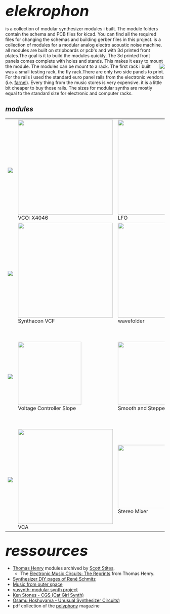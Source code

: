 # **<font size="24">*elekrophon*</font>** 
is a collection of modular synthesizer modules i built. The module folders contain the schema and PCB files for kicad. You can find all the required files for changing the schemas and building gerber files in this project.  is a collection of modules for a modular analog electro acoustic noise machine. all modules are built on stripboards or pcb's and with 3d printed front plates.The goal is it to build the modules quickly. The 3d printed front panels comes complete with holes and stands. This makes it easy to mount the module. The modules can be mount to a rack. <a href="https://spielhuus.github.io/elektrophon/images/elektrophon.jpg"><img align="right" src="https://spielhuus.github.io/elektrophon/images/elektrophon_tmb.jpg"></a>  The first rack i built was a small testing rack, the fly rack.There are only two side panels to print. For the rails i used the standard euro panel rails from the electronic vendors (i.e. [farnel](https://de.farnell.com/schroff/34560-484/horizontal-rail-enclosure/dp/2816357)). Every thing from the music stores is very expensive. it is a little bit cheaper to buy those rails. The sizes for modular synths are mostly equal to the standard size for electronic and computer racks.

## ***modules*** 
<table>
 <tr>
  <td><img src="https://spielhuus.github.io/elektrophon/images/text_osillator.png"/></td>
  <td><a href="https://github.com/spielhuus/elektrophon/blob/master/modules/X4046/README.md"><img src="https://spielhuus.github.io/elektrophon/images/4046-panel-tmb.jpg" height="300px"></img></a><br/>VCO: X4046</td>
  <td><a href="https://github.com/spielhuus/elektrophon/blob/master/modules/Utility LFO/README.md"><img src="https://spielhuus.github.io/elektrophon/images/lfo-panel_tmb.jpg" height="300px"></img></a><br/>LFO</td>
  <td><a href="https://github.com/spielhuus/elektrophon/blob/master/modules/noise/README.md"><img src="https://spielhuus.github.io/elektrophon/images/noise-panel_tmb.jpg" height="300px"></img></a><br/>noise</td>

</tr><tr>
  <td><img src="https://spielhuus.github.io/elektrophon/images/text_filter.png"/></td>
  <td><a href="https://github.com/spielhuus/elektrophon/blob/master/modules/Synthacon%20VCF/README.md"><img src="https://spielhuus.github.io/elektrophon/images/synthacon-panel-tmb.jpg" height="300px"></img></a><br/>Synthacon VCF</td>
 <td><a href="https://github.com/spielhuus/elektrophon/blob/master/modules/Wavefolder/README.md"><img src="https://spielhuus.github.io/elektrophon/images/wavefolder-panel_tmb.jpg" height="300px"></img></a><br/>wavefolder</td>
 
</tr><tr>
  <td><img src="https://spielhuus.github.io/elektrophon/images/text_function.png"/></td>
  <td><a href="https://github.com/spielhuus/elektrophon/blob/master/modules/VCS/README.md"><img src="https://spielhuus.github.io/elektrophon/images/VCSpanel_tmb.png" height="200px"></img></a><br/>Voltage Controller Slope</td>
  <td><a href="https://github.com/spielhuus/elektrophon/blob/master/modules/SSG/README.md"><img src="https://spielhuus.github.io/elektrophon/images/SSGPanel_tmb.png" height="200px"></img></a><br/>Smooth and Stepped Generator</td>
  <td><a href="https://github.com/spielhuus/elektrophon/blob/master/modules/ADSR/README.md"><img src="https://spielhuus.github.io/elektrophon/images/adsr-panel_tmb.jpg" height="300px"></img></a><br/>ADSR</td>

</tr><tr>
 
  <td><img src="https://spielhuus.github.io/elektrophon/images/text_mixer.png"/></td>
  <td><a href="https://github.com/spielhuus/elektrophon/blob/master/modules/vca1/README.md"><img src="https://spielhuus.github.io/elektrophon/images/VCA-panel_tmb.jpg" height="300px"></img></a><br/>VCA</td>
  <td><a href="https://github.com/spielhuus/elektrophon/blob/master/modules/Stereo Mischer/README.md"><img src="https://spielhuus.github.io/elektrophon/images/mischer-panel_tmb.jpg" height="200px"></img></a><br/>Stereo Mixer</td>
  
  <td><a href="https://github.com/spielhuus/elektrophon/blob/master/modules/BassPP/README.md"><img src="https://spielhuus.github.io/elektrophon/images/Mixerpanel_tmb.png" height="200px"></img></a><br/>Bass++</td>
  <td><a href="https://github.com/spielhuus/elektrophon/blob/master/modules/MIDI/README.md"><img src="https://spielhuus.github.io/elektrophon/images/Mixerpanel_tmb.png" height="200px"></img></a><br/>midi</td>
 </tr>
</table>

## **<font size="24">*ressources*</font>** 

* [Thomas Henry](http://birthofasynth.com/Thomas_Henry/TH_main.html) modules archived by [Scott Stites](http://birthofasynth.com/index.html). 
  * The [Electronic Music Circuits: The Reprints](https://web.archive.org/web/20190907204304/https://static.miraheze.org/sdiywiki/5/5d/The_Reprint_Collection_by_Thomas_Henry_CC_BY_NC.pdf) from Thomas Henry.
* [Synthesizer DIY pages of René Schmitz](https://www.schmitzbits.de/index.html)
* [Music from outer space](http://musicfromouterspace.com/)
* [yusynth: modular synth project](http://www.yusynth.net/Modular/index_en.html)
* [Ken Stones - CGS (Cat Girl Synth)](http://www.elby-designs.com/webtek/cgs/cgs.htm)
* [Osamu Hoshuyama - Unusual Synthesizer Circuits)](http://www5b.biglobe.ne.jp/~houshu/synth/)
* pdf collection of the [polyphony](http://www.muzines.co.uk/mags/pl/all) magazine
